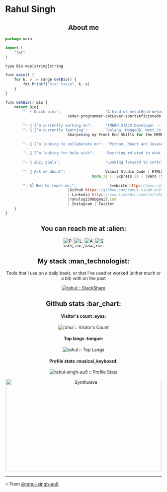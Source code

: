 # Rahul Singh

<h2 align="center">About me</h2>

```Javascript
package main

import (
	"fmt"
)

type Bio map[string]string

func main() {
	for k, v := range GetBio() {
		fmt.Printf("%+v: %+v\n", k, v)
	}
}

func GetBio() Bio {
	return Bio{
		"- ⚡ Quick bio:":                    "A kind of metalHead-melomaniac-gearAddict-amateurMusician-traveler-foodLover-gamer-
							coder-programmer-catLover-sportsAficionado hybrid",
							
		"- 🔭 I’m currently working on":      "TMERN STACK Developer --- and  a Part Time Teacher and Mentor",
		"- 🌱 I’m currently learning":        "Golang, MongoDB, Next.Js, gastsby,  (Tech stack) --- 
							Sharpening my Front End Skills for the MERN stack (Personal goal)",
							
		"- 👯 I’m looking to collaborate on":  "Python, React and Javascript Node related projects",
		
		"- 🤔 I’m looking for help with":     "Anything related to what I am currently learning 😅",
		
		"- 🤔 2021 goals":                    "Looking forward to contribute more in open resources",
		
		"- 💬 Ask me about":                  Visual Studio Code | HTML5 | CSS3 | Sass | JavaScript | React | Gatsby| GraphQL |
				                       Node.js |  Express.Js | |Deno |SQLMySQL|MongoDB |Mongoose | Git  | GitHub| Terminal
		
		"- 📫 How to reach me:":               |website https://www.rahulsg.tech/
							|Github https://github.com/rahul-singh-au9                                                      
							| Linkedin https://www.linkedin.com/in/rahul-singh-7b48901b1/
							|rahulsg1508@gmail.com
							| Instagram | Twitter
	}
}
```

<h2 align="center">You can reach me at :alien:</h2>

<p align="center">
  <a href="https://www.rahulsg.tech/">
    <img src="https://i.ibb.co/mR1TTRj/favicon-32x32.png" alt="Profile" height="30" width="30">
  </a>

  <a href="https://www.linkedin.com/in/rahul-singh-7b48901b1/">
    <img src="https://www.vectorlogo.zone/logos/linkedin/linkedin-icon.svg" alt="LinkedIn Profile" height="30" width="30">
  </a>

  <a href="https://stackoverflow.com/users/story/10734716">
    <img src="https://www.vectorlogo.zone/logos/stackoverflow/stackoverflow-icon.svg" alt="Angel Santiago Jaime Zavala's Stack Overflow Profile" height="30" width="30">
  </a>
  
  <a href="https://stackshare.io/rahulsg1508">
    <img src="https://cdn.worldvectorlogo.com/logos/stackshare.svg" alt="StackShare Profile" height="30" width="30">
  </a>

</p>

<h2 align="center">My stack :man_technologist:</h2>

<p align="center">Tools that I use on a daily basis, or that I've used or worked (either much or a bit) with on the past</p>
<p align="center">
  <a href="https://stackshare.io/rahulsg1508">
    <img src="http://img.shields.io/badge/tech-stack-0690fa.svg?style=flat" alt="rahul :: StackShare" />
  </a>
</p>

<h2 align="center">Github stats :bar_chart:</h2>

<h4 align="center">Visitor's count :eyes:</h4>

<p align="center"><img src="https://profile-counter.glitch.me/{rahul-singh-au9}/count.svg" alt="rahul :: Visitor's Count" /></p>

<h4 align="center">Top langs :tongue:</h4>

<p align="center"><img src="https://github-readme-stats.vercel.app/api/top-langs/?username=rahul-singh-au9&langs_count=10&theme=tokyonight&layout=compact" alt="rahul :: Top Langs" /></p>

<h4 align="center">Profile stats :musical_keyboard:</h4>

<p align="center"><img src="https://github-readme-stats.vercel.app/api?username=rahul-singh-au9&show_icons=true&theme=synthwave" alt="rahul-singh-au9 :: Profile Stats" /></p>

<p align="center"><img src="https://thumbs.gfycat.com/GoodnaturedFondGaur-size_restricted.gif" alt="Synthwave" height="300" width="500"></p>


---

⭐️ From [@rahul-singh-au9](https://github.com/rahul-singh-au9)
